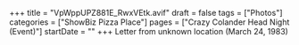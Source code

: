 +++
title = "VpWppUPZ881E_RwxVEtk.avif"
draft = false
tags = ["Photos"]
categories = ["ShowBiz Pizza Place"]
pages = ["Crazy Colander Head Night (Event)"]
startDate = ""
+++
Letter from unknown location (March 24, 1983)
